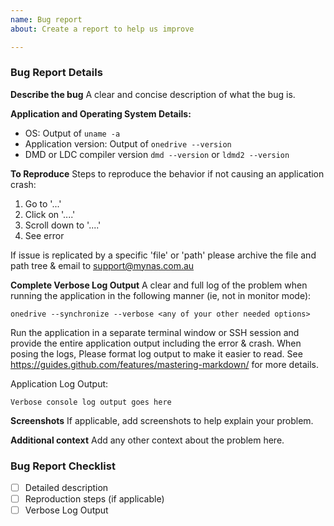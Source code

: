 ```yaml
---
name: Bug report
about: Create a report to help us improve

---
```


### Bug Report Details ###
**Describe the bug**
A clear and concise description of what the bug is.

**Application and Operating System Details:**
- OS: Output of `uname -a`
- Application version: Output of `onedrive --version`
- DMD or LDC compiler version `dmd --version` or `ldmd2 --version`

**To Reproduce**
Steps to reproduce the behavior if not causing an application crash:
1. Go to '...'
2. Click on '....'
3. Scroll down to '....'
4. See error

If issue is replicated by a specific 'file' or 'path' please archive the file and path tree & email to support@mynas.com.au 

**Complete Verbose Log Output**
A clear and full log of the problem when running the application in the following manner (ie, not in monitor mode):
```
onedrive --synchronize --verbose <any of your other needed options>
```

Run the application in a separate terminal window or SSH session and provide the entire application output including the error & crash. When posing the logs, Please format log output to make it easier to read. See https://guides.github.com/features/mastering-markdown/ for more details.

Application Log Output:
```
Verbose console log output goes here
```

**Screenshots**
If applicable, add screenshots to help explain your problem.

**Additional context**
Add any other context about the problem here.

### Bug Report Checklist ###
- [ ] Detailed description
- [ ] Reproduction steps (if applicable)
- [ ] Verbose Log Output
